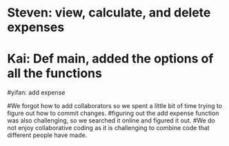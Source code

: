 # Steven: view, calculate, and delete expenses 
# Kai: Def main, added the options of all the functions
#yifan: add expense

#We forgot how to add collaborators so we spent a little bit of time trying to figure out how to commit changes. 
#figuring out the add expense function was also challenging, so we searched it online and figured it out.
#We do not enjoy collaborative coding as it is challenging to combine code that different people have made. 

